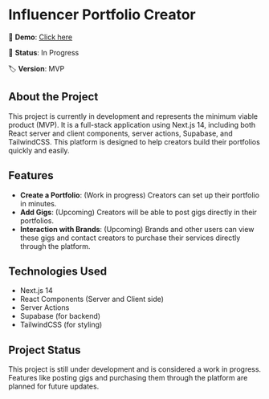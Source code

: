 # Influencer Portfolio Creator

🔗 **Demo**: [Click here](https://creator-portfolio-manager-yz9f.vercel.app)

🚧 **Status**: In Progress

🏷️ **Version**: MVP

## About the Project

This project is currently in development and represents the minimum viable product (MVP). It is a full-stack application using Next.js 14, including both React server and client components, server actions, Supabase, and TailwindCSS. This platform is designed to help creators build their portfolios quickly and easily.

## Features

- **Create a Portfolio**: (Work in progress) Creators can set up their portfolio in minutes.
- **Add Gigs**: (Upcoming) Creators will be able to post gigs directly in their portfolios.
- **Interaction with Brands**: (Upcoming) Brands and other users can view these gigs and contact creators to purchase their services directly through the platform.

## Technologies Used

- Next.js 14
- React Components (Server and Client side)
- Server Actions
- Supabase (for backend)
- TailwindCSS (for styling)

## Project Status

This project is still under development and is considered a work in progress. Features like posting gigs and purchasing them through the platform are planned for future updates.

